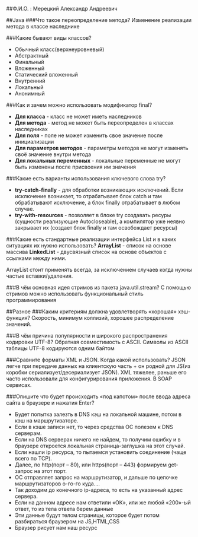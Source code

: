 ##Ф.И.О. :
Мерецкий Александр Андреевич

##Java
###Что такое переопределение метода?
Изменение реализации метода в классе наследнике

###Какие бывают виды классов?
+ Обычный класс(верхнеуровневый)
+ Абстрактный
+ Финальный
+ Вложенный
+ Статический вложенный  
+ Внутренний
+ Локальный  
+ Анонимный

###Как и зачем можно использовать модификатор final?
+ **Для класса** - класс не может иметь наследников
+ **Для метода** - метод не может быть переопределен в классах наследниках
+ **Для поля** - поле не может изменить свое значение после инициализации
+ **Для параметров методов** - параметры методов не могут изменять своё значение внутри метода
+ **Для локальных переменных** - локальные переменные не могут быть изменены после присвоения им значения

###Какие есть варианты использования ключевого слова try?
+ **try-catch-finally** - для обработки возникающих исключений. Если исключение возникает, то отрабатывает блок catch и 
  там обрабатывают исключение, а блок finally отрабатывает в любом случае.
+ **try-with-resources** - позволяет в блоке try создавать ресуры (сущности реализующие Autocloseable), а компилятор уже 
  неявно закрывает их (создает блок finally и там освобождает ресурсы)  

###Какие есть стандартные реализации интерфейса List и в каких ситуациях их нужно использовать?
**ArrayList** - список на основе массива
**LinkedList** - двусвязный список на основе объектов с ссылками между ними.

ArrayList стоит применять всегда, за исключением случаев когда нужны частые вставки/удаления.

###В чём основная идея стримов из пакета java.util.stream?
С помощью стримов можно использовать функциональный стиль программирования

##Разное
###Каким критериям должна удовлетворять «хорошая» хэш-функция?
Скорость, минимум коллизий, хорошее распределение значений.

###В чём причина популярности и широкого распространения кодировки UTF-8?
Обратная совместимость с ASCII. Символы из ASCII таблицы UTF-8 кодируются одним байтом

###Сравните форматы XML и JSON. Когда какой использовать?
JSON легче при передаче данных на клиентскую часть + он родной для JS(из коробки сериализует/десериализует JSON). 
XML тяжелее, раньше его часто использовали для конфигурирования приложения. В SOAP сервисах. 

###Опишите что будет происходить «под капотом» после ввода адреса сайта в браузере и нажатия Enter?
+ Будет попытка залезть в DNS кэш на локальной машине, потом в кэш на маршрутизаторе. 
+ Если в кэше записи нет, то через средства ОС полезем к DNS серверам. 
+ Если на DNS серверах ничего не найдем, то получим ошибку и в браузере откроется локальная страница-заглушка на этот случай.
+ Если нашли ip ресурса, то пытаемся установить соединение (чаще всего по TCP).
+ Далее, по http(порт – 80), или https(порт – 443) формируем get-запрос на этот порт. 
+ ОС отправляет запрос на маршрутизатор, и дальше по цепочке маршрутизаторов о-го-го куда.... 
+ Так доходим до конечного ip-адреса, то есть на указанный адрес сервера. 
+ Если на данном адресе нам ответили «ОК», или же любой «200»-ый ответ, то из тела ответа берем данные
+ Эти данные будут телом страницы, которое будет потом разбираться браузером на JS,HTML,CSS
+ Браузер рисует нам наш ресурс